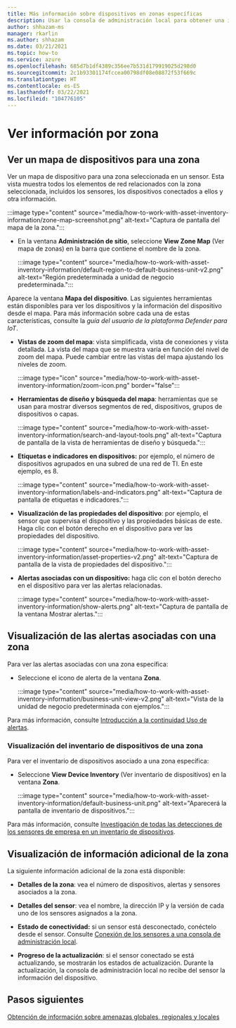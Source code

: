 ```yaml
---
title: Más información sobre dispositivos en zonas específicas
description: Usar la consola de administración local para obtener una información de vista completa por zona específica
author: shhazam-ms
manager: rkarlin
ms.author: shhazam
ms.date: 03/21/2021
ms.topic: how-to
ms.service: azure
ms.openlocfilehash: 685d7b1df4389c356ee7b531d179919025d298d0
ms.sourcegitcommit: 2c1b93301174fccea00798df08e08872f53f669c
ms.translationtype: HT
ms.contentlocale: es-ES
ms.lasthandoff: 03/22/2021
ms.locfileid: "104776105"
---
```

# <a name="view-information-per-zone"></a>Ver información por zona


## <a name="view-a-device-map-for-a-zone"></a>Ver un mapa de dispositivos para una zona

Ver un mapa de dispositivo para una zona seleccionada en un sensor. Esta vista muestra todos los elementos de red relacionados con la zona seleccionada, incluidos los sensores, los dispositivos conectados a ellos y otra información.

:::image type="content" source="media/how-to-work-with-asset-inventory-information/zone-map-screenshot.png" alt-text="Captura de pantalla del mapa de la zona.":::


- En la ventana **Administración de sitio**, seleccione **View Zone Map** (Ver mapa de zonas) en la barra que contiene el nombre de la zona.

  :::image type="content" source="media/how-to-work-with-asset-inventory-information/default-region-to-default-business-unit-v2.png" alt-text="Región predeterminada a unidad de negocio predeterminada.":::

Aparece la ventana **Mapa del dispositivo**. Las siguientes herramientas están disponibles para ver los dispositivos y la información del dispositivo desde el mapa. Para más información sobre cada una de estas características, consulte la *guía del usuario de la plataforma Defender para IoT*.

- **Vistas de zoom del mapa**: vista simplificada, vista de conexiones y vista detallada. La vista del mapa que se muestra varía en función del nivel de zoom del mapa. Puede cambiar entre las vistas del mapa ajustando los niveles de zoom.

  :::image type="icon" source="media/how-to-work-with-asset-inventory-information/zoom-icon.png" border="false":::

- **Herramientas de diseño y búsqueda del mapa**: herramientas que se usan para mostrar diversos segmentos de red, dispositivos, grupos de dispositivos o capas.

  :::image type="content" source="media/how-to-work-with-asset-inventory-information/search-and-layout-tools.png" alt-text="Captura de pantalla de la vista de herramientas de diseño y búsqueda.":::

- **Etiquetas e indicadores en dispositivos:** por ejemplo, el número de dispositivos agrupados en una subred de una red de TI. En este ejemplo, es 8.

  :::image type="content" source="media/how-to-work-with-asset-inventory-information/labels-and-indicators.png" alt-text="Captura de pantalla de etiquetas e indicadores.":::

- **Visualización de las propiedades del dispositivo**: por ejemplo, el sensor que supervisa el dispositivo y las propiedades básicas de este. Haga clic con el botón derecho en el dispositivo para ver las propiedades del dispositivo.

  :::image type="content" source="media/how-to-work-with-asset-inventory-information/asset-properties-v2.png" alt-text="Captura de pantalla de la vista de propiedades del dispositivo.":::

- **Alertas asociadas con un dispositivo:** haga clic con el botón derecho en el dispositivo para ver las alertas relacionadas.

  :::image type="content" source="media/how-to-work-with-asset-inventory-information/show-alerts.png" alt-text="Captura de pantalla de la ventana Mostrar alertas.":::

## <a name="view-alerts-associated-with-a-zone"></a>Visualización de las alertas asociadas con una zona

Para ver las alertas asociadas con una zona específica:

- Seleccione el icono de alerta de la ventana **Zona**. 

  :::image type="content" source="media/how-to-work-with-asset-inventory-information/business-unit-view-v2.png" alt-text="Vista de la unidad de negocio predeterminada con ejemplos.":::

Para más información, consulte [Introducción a la continuidad Uso de alertas](how-to-work-with-alerts-on-premises-management-console.md).

### <a name="view-the-device-inventory-of-a-zone"></a>Visualización del inventario de dispositivos de una zona

Para ver el inventario de dispositivos asociado a una zona específica:

- Seleccione **View Device Inventory** (Ver inventario de dispositivos) en la ventana **Zona**.

  :::image type="content" source="media/how-to-work-with-asset-inventory-information/default-business-unit.png" alt-text="Aparecerá la pantalla de inventario de dispositivos.":::

Para más información, consulte [Investigación de todas las detecciones de los sensores de empresa en un inventario de dispositivos](how-to-investigate-all-enterprise-sensor-detections-in-a-device-inventory.md).

## <a name="view-additional-zone-information"></a>Visualización de información adicional de la zona

La siguiente información adicional de la zona está disponible:

- **Detalles de la zona**: vea el número de dispositivos, alertas y sensores asociados a la zona.

- **Detalles del sensor**: vea el nombre, la dirección IP y la versión de cada uno de los sensores asignados a la zona.

- **Estado de conectividad:** si un sensor está desconectado, conéctelo desde el sensor. Consulte [Conexión de los sensores a una consola de administración local](how-to-activate-and-set-up-your-on-premises-management-console.md#connect-sensors-to-the-on-premises-management-console). 

- **Progreso de la actualización**: si el sensor conectado se está actualizando, se mostrarán los estados de actualización. Durante la actualización, la consola de administración local no recibe del sensor la información del dispositivo.

## <a name="next-steps"></a>Pasos siguientes

[Obtención de información sobre amenazas globales, regionales y locales](how-to-gain-insight-into-global-regional-and-local-threats.md)
